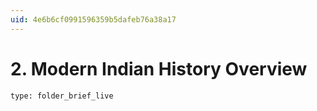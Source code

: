 ```yaml
---
uid: 4e6b6cf0991596359b5dafeb76a38a17
---
```


# 2. Modern Indian History Overview

```ccard
type: folder_brief_live
```
